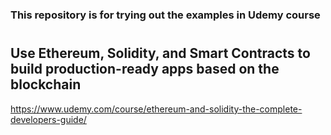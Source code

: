 # <h3>This repository is for trying out the examples in Udemy course</h3>
# <h2>Use Ethereum, Solidity, and Smart Contracts to build production-ready apps based on the blockchain</h2>
https://www.udemy.com/course/ethereum-and-solidity-the-complete-developers-guide/
